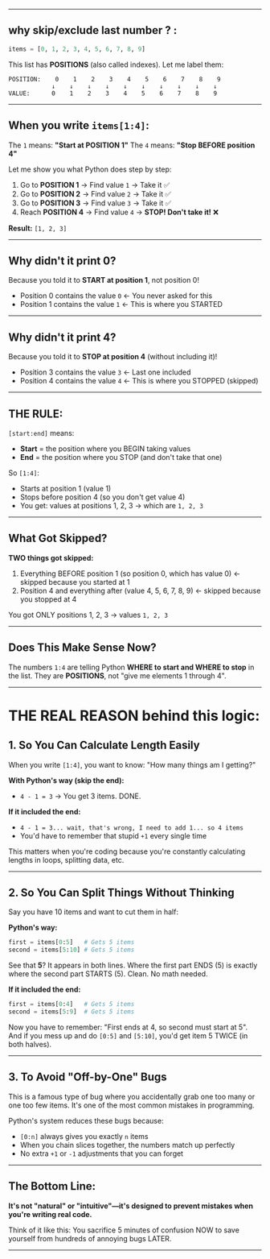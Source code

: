 
---

## why skip/exclude last number ? :

```python
items = [0, 1, 2, 3, 4, 5, 6, 7, 8, 9]
```

This list has **POSITIONS** (also called indexes). Let me label them:

```
POSITION:    0    1    2    3    4    5    6    7    8    9
            ↓    ↓    ↓    ↓    ↓    ↓    ↓    ↓    ↓    ↓
VALUE:      0    1    2    3    4    5    6    7    8    9
```

---

## When you write `items[1:4]`:

The `1` means: **"Start at POSITION 1"**
The `4` means: **"Stop BEFORE position 4"**

Let me show you what Python does step by step:

1. Go to **POSITION 1** → Find value `1` → Take it ✅
2. Go to **POSITION 2** → Find value `2` → Take it ✅
3. Go to **POSITION 3** → Find value `3` → Take it ✅
4. Reach **POSITION 4** → Find value `4` → **STOP! Don't take it!** ❌

**Result:** `[1, 2, 3]`

---

## Why didn't it print 0?

Because you told it to **START at position 1**, not position 0!

- Position 0 contains the value `0` ← You never asked for this
- Position 1 contains the value `1` ← This is where you STARTED

---

## Why didn't it print 4?

Because you told it to **STOP at position 4** (without including it)!

- Position 3 contains the value `3` ← Last one included
- Position 4 contains the value `4` ← This is where you STOPPED (skipped)

---

## THE RULE:

`[start:end]` means:
- **Start** = the position where you BEGIN taking values
- **End** = the position where you STOP (and don't take that one)

So `[1:4]`:
- Starts at position 1 (value 1)
- Stops before position 4 (so you don't get value 4)
- You get: values at positions 1, 2, 3 → which are `1, 2, 3`

---

## What Got Skipped?

**TWO things got skipped:**
1. Everything BEFORE position 1 (so position 0, which has value 0) ← skipped because you started at 1
2. Position 4 and everything after (value 4, 5, 6, 7, 8, 9) ← skipped because you stopped at 4

You got ONLY positions 1, 2, 3 → values `1, 2, 3`

---

## Does This Make Sense Now?

The numbers `1:4` are telling Python **WHERE to start and WHERE to stop** in the list. They are **POSITIONS**, not "give me elements 1 through 4".

---

# THE REAL REASON behind this logic:

## 1. **So You Can Calculate Length Easily**

When you write `[1:4]`, you want to know: "How many things am I getting?"

**With Python's way (skip the end):**
- `4 - 1 = 3` → You get 3 items. DONE.

**If it included the end:**
- `4 - 1 = 3... wait, that's wrong, I need to add 1... so 4 items`
- You'd have to remember that stupid `+1` every single time

This matters when you're coding because you're constantly calculating lengths in loops, splitting data, etc.

---

## 2. **So You Can Split Things Without Thinking**

Say you have 10 items and want to cut them in half:

**Python's way:**
```python
first = items[0:5]   # Gets 5 items
second = items[5:10] # Gets 5 items
```

See that **5**? It appears in both lines. Where the first part ENDS (5) is exactly where the second part STARTS (5). Clean. No math needed.

**If it included the end:**
```python
first = items[0:4]   # Gets 5 items
second = items[5:9]  # Gets 5 items
```

Now you have to remember: "First ends at 4, so second must start at 5". And if you mess up and do `[0:5]` and `[5:10]`, you'd get item 5 TWICE (in both halves).

---

## 3. **To Avoid "Off-by-One" Bugs**

This is a famous type of bug where you accidentally grab one too many or one too few items. It's one of the most common mistakes in programming.

Python's system reduces these bugs because:
- `[0:n]` always gives you exactly `n` items
- When you chain slices together, the numbers match up perfectly
- No extra `+1` or `-1` adjustments that you can forget

---

## The Bottom Line:

**It's not "natural" or "intuitive"—it's designed to prevent mistakes when you're writing real code.**

Think of it like this: You sacrifice 5 minutes of confusion NOW to save yourself from hundreds of annoying bugs LATER.

---

